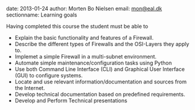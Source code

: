 date: 2013-01-24
author: Morten Bo Nielsen
email: mon@eal.dk
sectionname: Learning goals

Having completed this course the student must be able to

* Explain the basic functionality and features of a Firewall.
* Describe the different types of Firewalls and the OSI-Layers they apply to.
* Implemet a simple Firewall in a multi-subnet environment.
* Automate simple maintenance/configuration tasks using Python
* Use both Command Line Interface (CLI) and Graphical User Interface (GUI) to configure systems.
* Locate and use relevant information/documentation and sources from the Internet.
* Develop technical documentation based on predefined requirements.
* Develop and Perform Technical presentations

